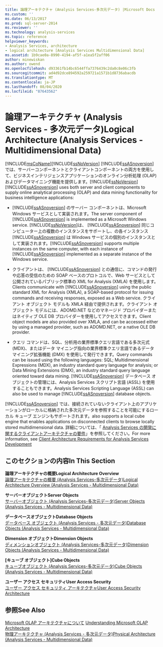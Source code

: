 ```yaml
---
title: 論理アーキテクチャ (Analysis Services-多次元データ) |Microsoft Docs
ms.custom: ''
ms.date: 06/13/2017
ms.prod: sql-server-2014
ms.reviewer: ''
ms.technology: analysis-services
ms.topic: reference
helpviewer_keywords:
- Analysis Services, architecture
- logical architecture [Analysis Services Multidimensional Data]
ms.assetid: 1b9cae0a-8990-4194-af5f-a1ea5f2aff06
author: minewiskan
ms.author: owend
ms.openlocfilehash: d93361fb14bc6544ffa7376439c2da0c8e06c3fb
ms.sourcegitcommit: ad4d92dce894592a259721a1571b1d8736abacdb
ms.translationtype: MT
ms.contentlocale: ja-JP
ms.lasthandoff: 08/04/2020
ms.locfileid: "87643562"
---
```

# <a name="logical-architecture-analysis-services---multidimensional-data"></a><span data-ttu-id="624fa-102">論理アーキテクチャ (Analysis Services - 多次元データ)</span><span class="sxs-lookup"><span data-stu-id="624fa-102">Logical Architecture (Analysis Services - Multidimensional Data)</span></span>
  [!INCLUDE[msCoName](../../../includes/msconame-md.md)]<span data-ttu-id="624fa-103">[!INCLUDE[ssNoVersion](../../../includes/ssnoversion-md.md)] [!INCLUDE[ssASnoversion](../../../includes/ssasnoversion-md.md)] では、サーバーコンポーネントとクライアントコンポーネントの両方を使用して、ビジネスインテリジェンスアプリケーションのオンライン分析処理 (OLAP) およびデータマイニング機能を提供します。</span><span class="sxs-lookup"><span data-stu-id="624fa-103">[!INCLUDE[ssNoVersion](../../../includes/ssnoversion-md.md)] [!INCLUDE[ssASnoversion](../../../includes/ssasnoversion-md.md)] uses both server and client components to supply online analytical processing (OLAP) and data mining functionality for business intelligence applications:</span></span>  
  
-   <span data-ttu-id="624fa-104">[!INCLUDE[ssASnoversion](../../../includes/ssasnoversion-md.md)] のサーバー コンポーネントは、Microsoft Windows サービスとして実装されます。</span><span class="sxs-lookup"><span data-stu-id="624fa-104">The server component of [!INCLUDE[ssASnoversion](../../../includes/ssasnoversion-md.md)] is implemented as a Microsoft Windows service.</span></span> [!INCLUDE[ssNoVersion](../../../includes/ssnoversion-md.md)]<span data-ttu-id="624fa-105">は、 [!INCLUDE[ssASnoversion](../../../includes/ssasnoversion-md.md)] 同じコンピューター上の複数のインスタンスをサポートし、の各インスタンス [!INCLUDE[ssASnoversion](../../../includes/ssasnoversion-md.md)] は Windows サービスの個別のインスタンスとして実装されます。</span><span class="sxs-lookup"><span data-stu-id="624fa-105">[!INCLUDE[ssASnoversion](../../../includes/ssasnoversion-md.md)] supports multiple instances on the same computer, with each instance of [!INCLUDE[ssASnoversion](../../../includes/ssasnoversion-md.md)] implemented as a separate instance of the Windows service.</span></span>  
  
-   <span data-ttu-id="624fa-106">クライアントは、 [!INCLUDE[ssASnoversion](../../../includes/ssasnoversion-md.md)] との通信に、コマンドの発行や応答の受信のための SOAP ベースのプロトコルで、Web サービスとして公開されているパブリック標準の XML for Analysis (XMLA) を使用します。</span><span class="sxs-lookup"><span data-stu-id="624fa-106">Clients communicate with [!INCLUDE[ssASnoversion](../../../includes/ssasnoversion-md.md)] using the public standard XML for Analysis (XMLA), a SOAP-based protocol for issuing commands and receiving responses, exposed as a Web service.</span></span> <span data-ttu-id="624fa-107">クライアント オブジェクト モデルも XMLA 経由で提供されます。クライアント オブジェクト モデルには、ADOMD.NET などのマネージド プロバイダーまたはネイティブ OLE DB プロバイダーを使用してアクセスできます。</span><span class="sxs-lookup"><span data-stu-id="624fa-107">Client object models are also provided over XMLA, and can be accessed either by using a managed provider, such as ADOMD.NET, or a native OLE DB provider.</span></span>  
  
-   <span data-ttu-id="624fa-108">クエリ コマンドは、SQL、分析用の業界標準クエリ言語である多次元式 (MDX)、またはデータ マイニング指向の業界標準クエリ言語であるデータ マイニング拡張機能 (DMX) を使用して発行できます。</span><span class="sxs-lookup"><span data-stu-id="624fa-108">Query commands can be issued using the following languages: SQL; Multidimensional Expressions (MDX), an industry standard query language for analysis; or Data Mining Extensions (DMX), an industry standard query language oriented toward data mining.</span></span> <span data-ttu-id="624fa-109">[!INCLUDE[ssASnoversion](../../../includes/ssasnoversion-md.md)] データベース オブジェクトの管理には、Analysis Services スクリプト言語 (ASSL) を使用することもできます。</span><span class="sxs-lookup"><span data-stu-id="624fa-109">Analysis Services Scripting Language (ASSL) can also be used to manage [!INCLUDE[ssASnoversion](../../../includes/ssasnoversion-md.md)] database objects.</span></span>  
  
 [!INCLUDE[ssASnoversion](../../../includes/ssasnoversion-md.md)] <span data-ttu-id="624fa-110">では、接続されていないクライアント上のアプリケーションがローカルに格納された多次元データを参照することを可能にするローカル キューブ エンジンもサポートされます。</span><span class="sxs-lookup"><span data-stu-id="624fa-110">also supports a local cube engine that enables applications on disconnected clients to browse locally stored multidimensional data.</span></span> <span data-ttu-id="624fa-111">詳細については、「 [Analysis Services の開発に関するクライアントアーキテクチャの要件](../olap-physical/client-architecture-requirements-for-analysis-services-development.md)」を参照してください。</span><span class="sxs-lookup"><span data-stu-id="624fa-111">For more information, see [Client Architecture Requirements for Analysis Services Development](../olap-physical/client-architecture-requirements-for-analysis-services-development.md)</span></span>  
  
## <a name="in-this-section"></a><span data-ttu-id="624fa-112">このセクションの内容</span><span class="sxs-lookup"><span data-stu-id="624fa-112">In This Section</span></span>  
 <span data-ttu-id="624fa-113">**論理アーキテクチャの概要**</span><span class="sxs-lookup"><span data-stu-id="624fa-113">**Logical Architecture Overview**</span></span>  
 [<span data-ttu-id="624fa-114">論理アーキテクチャの概要 &#40;Analysis Services-多次元データ&#41;</span><span class="sxs-lookup"><span data-stu-id="624fa-114">Logical Architecture Overview &#40;Analysis Services - Multidimensional Data&#41;</span></span>](logical-architecture-overview-analysis-services-multidimensional-data.md)  
  
 <span data-ttu-id="624fa-115">**サーバーオブジェクト**</span><span class="sxs-lookup"><span data-stu-id="624fa-115">**Server Objects**</span></span>  
 [<span data-ttu-id="624fa-116">サーバーオブジェクト &#40;Analysis Services-多次元データ&#41;</span><span class="sxs-lookup"><span data-stu-id="624fa-116">Server Objects &#40;Analysis Services - Multidimensional Data&#41;</span></span>](server-objects-analysis-services-multidimensional-data.md)  
  
 <span data-ttu-id="624fa-117">**データベースオブジェクト**</span><span class="sxs-lookup"><span data-stu-id="624fa-117">**Database Objects**</span></span>  
 [<span data-ttu-id="624fa-118">データベース オブジェクト &#40;Analysis Services - 多次元データ&#41;</span><span class="sxs-lookup"><span data-stu-id="624fa-118">Database Objects &#40;Analysis Services - Multidimensional Data&#41;</span></span>](database-objects-analysis-services-multidimensional-data.md)  
  
 <span data-ttu-id="624fa-119">**Dimension オブジェクト**</span><span class="sxs-lookup"><span data-stu-id="624fa-119">**Dimension Objects**</span></span>  
 [<span data-ttu-id="624fa-120">ディメンションオブジェクト &#40;Analysis Services-多次元データ&#41;</span><span class="sxs-lookup"><span data-stu-id="624fa-120">Dimension Objects &#40;Analysis Services - Multidimensional Data&#41;</span></span>](../../multidimensional-models-olap-logical-dimension-objects/dimension-objects-analysis-services-multidimensional-data.md)  
  
 <span data-ttu-id="624fa-121">**[キューブ オブジェクト]**</span><span class="sxs-lookup"><span data-stu-id="624fa-121">**Cube Objects**</span></span>  
 [<span data-ttu-id="624fa-122">キューブオブジェクト &#40;Analysis Services-多次元データ&#41;</span><span class="sxs-lookup"><span data-stu-id="624fa-122">Cube Objects &#40;Analysis Services - Multidimensional Data&#41;</span></span>](../../multidimensional-models-olap-logical-cube-objects/cube-objects-analysis-services-multidimensional-data.md)  
  
 <span data-ttu-id="624fa-123">**ユーザー アクセス セキュリティ**</span><span class="sxs-lookup"><span data-stu-id="624fa-123">**User Access Security**</span></span>  
 [<span data-ttu-id="624fa-124">ユーザー アクセス セキュリティ アーキテクチャ</span><span class="sxs-lookup"><span data-stu-id="624fa-124">User Access Security Architecture</span></span>](understanding-microsoft-olap-logical-architecture.md)  
  
## <a name="see-also"></a><span data-ttu-id="624fa-125">参照</span><span class="sxs-lookup"><span data-stu-id="624fa-125">See Also</span></span>  
 <span data-ttu-id="624fa-126">[Microsoft OLAP アーキテクチャについて](../olap-physical/understanding-microsoft-olap-architecture.md) </span><span class="sxs-lookup"><span data-stu-id="624fa-126">[Understanding Microsoft OLAP Architecture](../olap-physical/understanding-microsoft-olap-architecture.md) </span></span>  
 [<span data-ttu-id="624fa-127">物理アーキテクチャ &#40;Analysis Services - 多次元データ&#41;</span><span class="sxs-lookup"><span data-stu-id="624fa-127">Physical Architecture &#40;Analysis Services - Multidimensional Data&#41;</span></span>](../olap-physical/understanding-microsoft-olap-physical-architecture.md)  
  
  
